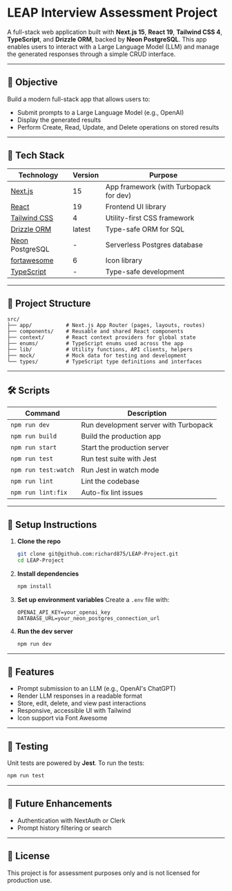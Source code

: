 # LEAP Interview Assessment Project

A full-stack web application built with **Next.js 15**, **React 19**, **Tailwind CSS 4**, **TypeScript**, and **Drizzle ORM**, backed by **Neon PostgreSQL**. This app enables users to interact with a Large Language Model (LLM) and manage the generated responses through a simple CRUD interface.

---

## 🧠 Objective

Build a modern full-stack app that allows users to:

- Submit prompts to a Large Language Model (e.g., OpenAI)
- Display the generated results
- Perform Create, Read, Update, and Delete operations on stored results

---

## 🚀 Tech Stack

| Technology                                    | Version | Purpose                                |
| --------------------------------------------- | ------- | -------------------------------------- |
| [Next.js](https://nextjs.org/)                | 15      | App framework (with Turbopack for dev) |
| [React](https://reactjs.org/)                 | 19      | Frontend UI library                    |
| [Tailwind CSS](https://tailwindcss.com/)      | 4       | Utility-first CSS framework            |
| [Drizzle ORM](https://orm.drizzle.team/)      | latest  | Type-safe ORM for SQL                  |
| [Neon](https://neon.tech/) PostgreSQL         | -       | Serverless Postgres database           |
| [fortawesome](https://fontawesome.com/)       | 6       | Icon library                           |
| [TypeScript](https://www.typescriptlang.org/) | -       | Type-safe development                  |

---

## 📂 Project Structure

```
src/
├── app/           # Next.js App Router (pages, layouts, routes)
├── components/    # Reusable and shared React components
├── context/       # React context providers for global state
├── enums/         # TypeScript enums used across the app
├── lib/           # Utility functions, API clients, helpers
├── mock/          # Mock data for testing and development
└── types/         # TypeScript type definitions and interfaces
```

---

## 🛠️ Scripts

| Command              | Description                           |
| -------------------- | ------------------------------------- |
| `npm run dev`        | Run development server with Turbopack |
| `npm run build`      | Build the production app              |
| `npm run start`      | Start the production server           |
| `npm run test`       | Run test suite with Jest              |
| `npm run test:watch` | Run Jest in watch mode                |
| `npm run lint`       | Lint the codebase                     |
| `npm run lint:fix`   | Auto-fix lint issues                  |

---

## 🔧 Setup Instructions

1. **Clone the repo**

   ```bash
   git clone git@github.com:richard875/LEAP-Project.git
   cd LEAP-Project
   ```

2. **Install dependencies**

   ```bash
   npm install
   ```

3. **Set up environment variables**
   Create a `.env` file with:

   ```env
   OPENAI_API_KEY=your_openai_key
   DATABASE_URL=your_neon_postgres_connection_url
   ```

4. **Run the dev server**

   ```bash
   npm run dev
   ```

---

## 💬 Features

- Prompt submission to an LLM (e.g., OpenAI's ChatGPT)
- Render LLM responses in a readable format
- Store, edit, delete, and view past interactions
- Responsive, accessible UI with Tailwind
- Icon support via Font Awesome

---

## 🧪 Testing

Unit tests are powered by **Jest**. To run the tests:

```bash
npm run test
```

---

## 📘 Future Enhancements

- Authentication with NextAuth or Clerk
- Prompt history filtering or search

---

## 📝 License

This project is for assessment purposes only and is not licensed for production use.
